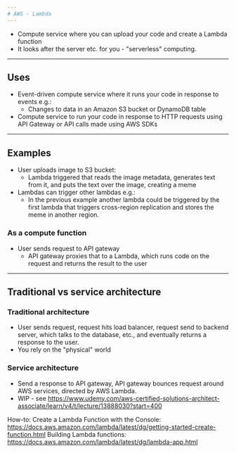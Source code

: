 ```yaml
---
# AWS - Lambda
---
```


-   Compute service where you can upload your code and create a Lambda function
-   It looks after the server etc. for you - "serverless" computing.

---

## Uses

-   Event-driven compute service where it runs your code in response to events e.g.:
    -   Changes to data in an Amazon S3 bucket or DynamoDB table
-   Compute service to run your code in response to HTTP requests using API Gateway
    or API calls made using AWS SDKs

---

## Examples

-   User uploads image to S3 bucket:
    -   Lambda triggered that reads the image metadata, generates text from it,
        and puts the text over the image, creating a meme
-   Lambdas can trigger other lambdas e.g.:
    -   In the previous example another lambda could be triggered by the first lambda
        that triggers cross-region replication and stores the meme in another region.

### As a compute function

-   User sends request to API gateway
    -   API gateway proxies that to a Lambda, which runs code on the request and
        returns the result to the user

---

## Traditional vs service architecture

### Traditional architecture

-   User sends request, request hits load balancer, request send to backend server,
    which talks to the database, etc., and eventually returns a response to the user.
-   You rely on the "physical" world

### Service architecture
-   Send a response to API gateway, API gateway bounces request around AWS
    services, directed by AWS Lambda.
-   WIP - see https://www.udemy.com/aws-certified-solutions-architect-associate/learn/v4/t/lecture/13888030?start=400

How-to:
Create a Lambda Function with the Console:
    https://docs.aws.amazon.com/lambda/latest/dg/getting-started-create-function.html
Building Lambda functions:
https://docs.aws.amazon.com/lambda/latest/dg/lambda-app.html
